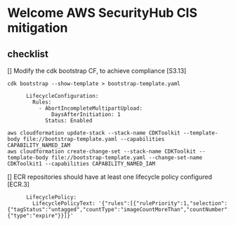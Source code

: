 
# Welcome AWS SecurityHub CIS mitigation

## checklist

[] Modify the cdk bootstrap CF, to achieve compliance [S3.13] 

```
cdk bootstrap --show-template > bootstrap-template.yaml
```
```
      LifecycleConfiguration:
        Rules:
          - AbortIncompleteMultipartUpload:
              DaysAfterInitiation: 1
            Status: Enabled
```
```
aws cloudformation update-stack --stack-name CDKToolkit --template-body file://bootstrap-template.yaml --capabilities CAPABILITY_NAMED_IAM
aws cloudformation create-change-set --stack-name CDKToolkit --template-body file://bootstrap-template.yaml --change-set-name CDKToolkit1 --capabilities CAPABILITY_NAMED_IAM
```

[] ECR repositories should have at least one lifecycle policy configured [ECR.3]
```
      LifecyclePolicy:
        LifecyclePolicyText: '{"rules":[{"rulePriority":1,"selection":{"tagStatus":"untagged","countType":"imageCountMoreThan","countNumber":10000},"action":{"type":"expire"}}]}'
```